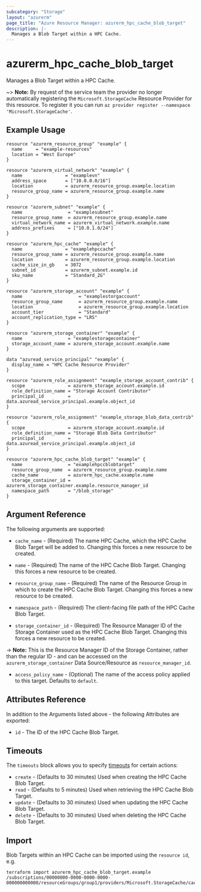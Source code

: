 ```yaml
---
subcategory: "Storage"
layout: "azurerm"
page_title: "Azure Resource Manager: azurerm_hpc_cache_blob_target"
description: |-
  Manages a Blob Target within a HPC Cache.
---
```


# azurerm_hpc_cache_blob_target

Manages a Blob Target within a HPC Cache.

~> **Note:** By request of the service team the provider no longer automatically registering the `Microsoft.StorageCache` Resource Provider for this resource. To register it you can run `az provider register --namespace 'Microsoft.StorageCache'`.

## Example Usage

```hcl
resource "azurerm_resource_group" "example" {
  name     = "example-resources"
  location = "West Europe"
}

resource "azurerm_virtual_network" "example" {
  name                = "examplevn"
  address_space       = ["10.0.0.0/16"]
  location            = azurerm_resource_group.example.location
  resource_group_name = azurerm_resource_group.example.name
}

resource "azurerm_subnet" "example" {
  name                 = "examplesubnet"
  resource_group_name  = azurerm_resource_group.example.name
  virtual_network_name = azurerm_virtual_network.example.name
  address_prefixes     = ["10.0.1.0/24"]
}

resource "azurerm_hpc_cache" "example" {
  name                = "examplehpccache"
  resource_group_name = azurerm_resource_group.example.name
  location            = azurerm_resource_group.example.location
  cache_size_in_gb    = 3072
  subnet_id           = azurerm_subnet.example.id
  sku_name            = "Standard_2G"
}

resource "azurerm_storage_account" "example" {
  name                     = "examplestorgaccount"
  resource_group_name      = azurerm_resource_group.example.name
  location                 = azurerm_resource_group.example.location
  account_tier             = "Standard"
  account_replication_type = "LRS"
}

resource "azurerm_storage_container" "example" {
  name                 = "examplestoragecontainer"
  storage_account_name = azurerm_storage_account.example.name
}

data "azuread_service_principal" "example" {
  display_name = "HPC Cache Resource Provider"
}

resource "azurerm_role_assignment" "example_storage_account_contrib" {
  scope                = azurerm_storage_account.example.id
  role_definition_name = "Storage Account Contributor"
  principal_id         = data.azuread_service_principal.example.object_id
}

resource "azurerm_role_assignment" "example_storage_blob_data_contrib" {
  scope                = azurerm_storage_account.example.id
  role_definition_name = "Storage Blob Data Contributor"
  principal_id         = data.azuread_service_principal.example.object_id
}

resource "azurerm_hpc_cache_blob_target" "example" {
  name                 = "examplehpccblobtarget"
  resource_group_name  = azurerm_resource_group.example.name
  cache_name           = azurerm_hpc_cache.example.name
  storage_container_id = azurerm_storage_container.example.resource_manager_id
  namespace_path       = "/blob_storage"
}
```

## Argument Reference

The following arguments are supported:

* `cache_name` - (Required) The name HPC Cache, which the HPC Cache Blob Target will be added to. Changing this forces a new resource to be created.

* `name` - (Required) The name of the HPC Cache Blob Target. Changing this forces a new resource to be created.

* `resource_group_name` - (Required) The name of the Resource Group in which to create the HPC Cache Blob Target. Changing this forces a new resource to be created.

* `namespace_path` - (Required) The client-facing file path of the HPC Cache Blob Target.

* `storage_container_id` - (Required) The Resource Manager ID of the Storage Container used as the HPC Cache Blob Target. Changing this forces a new resource to be created.

-> **Note:** This is the Resource Manager ID of the Storage Container, rather than the regular ID - and can be accessed on the `azurerm_storage_container` Data Source/Resource as `resource_manager_id`.

* `access_policy_name` - (Optional) The name of the access policy applied to this target. Defaults to `default`.

## Attributes Reference

In addition to the Arguments listed above - the following Attributes are exported:

* `id` - The ID of the HPC Cache Blob Target.

## Timeouts

The `timeouts` block allows you to specify [timeouts](https://www.terraform.io/language/resources/syntax#operation-timeouts) for certain actions:

* `create` - (Defaults to 30 minutes) Used when creating the HPC Cache Blob Target.
* `read` - (Defaults to 5 minutes) Used when retrieving the HPC Cache Blob Target.
* `update` - (Defaults to 30 minutes) Used when updating the HPC Cache Blob Target.
* `delete` - (Defaults to 30 minutes) Used when deleting the HPC Cache Blob Target.

## Import

Blob Targets within an HPC Cache can be imported using the `resource id`, e.g.

```shell
terraform import azurerm_hpc_cache_blob_target.example /subscriptions/00000000-0000-0000-0000-000000000000/resourceGroups/group1/providers/Microsoft.StorageCache/caches/cache1/storageTargets/target1
```

